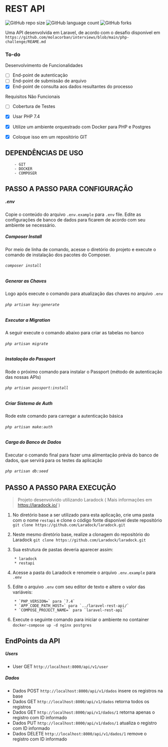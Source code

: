 # REST API
![GitHub repo size](https://img.shields.io/github/repo-size/iuricode/README-template?style=for-the-badge)
![GitHub language count](https://img.shields.io/github/languages/count/iuricode/README-template?style=for-the-badge)
![GitHub forks](https://img.shields.io/github/forks/iuricode/README-template?style=for-the-badge)

Uma API desenvolvida em Laravel, de acordo com o desafio disponível em `https://github.com/molacorban/interviews/blob/main/php-challenge/REAME.md`

### To-do

Desenvolvimento de Funcionalidades
- [ ] End-point de autenticação
- [ ] End-point de submissão de arquivo
- [x] End-point de consulta aos dados resultantes do processo

Requisitos Não Funcionais
- [ ] Cobertura de Testes
- [x] Usar PHP 7.4
- [x] Utilize um ambiente orquestrado com Docker para PHP e Postgres
- [x] Coloque isso em um repositório GIT


## DEPENDÊNCIAS DE USO
```
    - GIT
    - DOCKER
    - COMPOSER
```


## PASSO A PASSO PARA CONFIGURAÇÃO
##### .env
Copie o conteúdo do arquivo `.env.example` para `.env` file. 
Edite as configurações de banco de dados para ficarem de acordo com seu ambiente se necessário.

##### Composer Install
Por meio de linha de comando, acesse o diretório do projeto e execute o comando de instalação dos pacotes do Composer.
###### `composer install`

##### Generar as Chaves
Logo após execute o comando para atualização das chaves no arquivo `.env`
###### `php artisan key:generate`
##### Executar a Migration
A seguir execute o comando abaixo para criar as tabelas no banco
###### `php artisan migrate`
##### Instalação do Passport
Rode o próximo comando para instalar o Passport (método de autenticação das nossas APIs)
###### `php artisan passport:install`
##### Criar Sistema de Auth
Rode este comando para carregar a autenticação básica 
###### `php artisan make:auth`
##### Carga do Banco de Dados
Executar o comando final para fazer uma alimentação prévia do banco de dados, que servirá para os testes da aplicação
###### `php artisan db:seed`

## PASSO A PASSO PARA EXECUÇÃO

> Projeto desenvolvido utilizando Laradock ( Mais informações em https://laradock.io/ )

1. No diretório base a ser utilizado para esta aplicação, crie uma pasta com o nome `restapi` e clone o código fonte disponível deste repositório `git clone https://github.com/Laradock/laradock.git`

2. Neste mesmo diretório base, realize a clonagem do repositório do Laradock `git clone https://github.com/Laradock/laradock.git`

3. Sua estrutura de pastas deveria aparecer assim:
```
    * laradock
    * restapi
```

4. Acesse a pasta do Laradock e renomeie o arquivo `.env.example` para `.env`

5. Edite o arquivo `.env` com seu editor de texto e altere o valor das variáveis:
```
    * `PHP_VERSION=` para `7.4`
    * `APP_CODE_PATH_HOST=` para `../laravel-rest-api/`
    * `COMPOSE_PROJECT_NAME=` para `laravel-rest-api`
```

6. Execute o seguinte comando para iniciar o ambiente no container `docker-compose up -d nginx postgres`


## EndPoints da API 
##### Users
* User GET `http://localhost:8000/api/v1/user`
##### Dados
* Dados POST `http://localhost:8000/api/v1/dados` insere os registros na base
* Dados GET `http://localhost:8000/api/v1/dados` retorna todos os registros
* Dados GET `http://localhost:8000/api/v1/dados/1` retorna apenas o registro com ID informado
* Dados PUT `http://localhost:8000/api/v1/dados/1` atualiza o registro com ID informado
* Dados DELETE `http://localhost:8000/api/v1/dados/1` remove o registro com ID informado